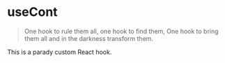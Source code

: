 # useCont

> One hook to rule them all,
>   one hook to find them,
> One hook to bring them all
>   and in the darkness transform them.

This is a parady custom React hook.

